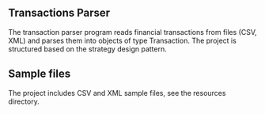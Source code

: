 ## Transactions Parser
The transaction parser program reads financial transactions from files (CSV, XML) and parses them into objects of type Transaction. The project is structured based on the strategy design pattern.

## Sample files
The project includes CSV and XML sample files, see the resources directory.
